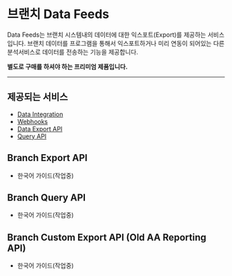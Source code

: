 # 브랜치 Data Feeds

Data Feeds는 브랜치 시스템내의 데이터에 대한 익스포트(Export)를 제공하는 서비스입니다.
브랜치 데이터를 프로그램을 통해서 익스포트하거나 미리 연동이 되어있는 다른 분석서비스로 데이터를 전송하는 기능을 제공합니다.

**별도로 구매를 하셔야 하는 프리미엄 제품입니다.**

---

## 제공되는 서비스
* [Data Integration](https://docs.branch.io/pages/integrations/data-integrations/)
* [Webhooks](https://docs.branch.io/pages/exports/ua-webhooks/)
* [Data Export API](https://docs.branch.io/pages/exports/api-v3/)
* [Query API](https://docs.branch.io/pages/exports/query-api/)

## Branch Export API
* 한국어 가이드(작업중)

## Branch Query API
* 한국어 가이드(작업중)

## Branch Custom Export API (Old AA Reporting API)
* 한국어 가이드(작업중)
